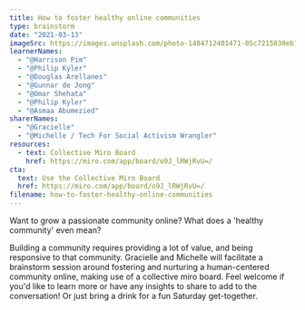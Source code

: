 ```yaml
---
title: How to foster healthy online communities
type: brainstorm
date: "2021-03-13"
imageSrc: https://images.unsplash.com/photo-1484712401471-05c7215830eb?ixid=MXwxMjA3fDB8MHxwaG90by1wYWdlfHx8fGVufDB8fHw%3D&ixlib=rb-1.2.1&auto=format&fit=crop&w=1950&q=80
learnerNames:
  - "@Harrison Pim"
  - "@Philip Kyler"
  - "@Douglas Arellanes"
  - "@Gunnar de Jong"
  - "@Omar Shehata"
  - "@Philip Kyler"
  - "@Asmaa Abumezied"
sharerNames:
  - "@Gracielle"
  - "@Michelle / Tech For Social Activism Wrangler"
resources:
  - text: Collective Miro Board
    href: https://miro.com/app/board/o9J_lRWjRvU=/
cta:
  text: Use the Collective Miro Board
  href: https://miro.com/app/board/o9J_lRWjRvU=/
filename: how-to-foster-healthy-online-communities
---
```


Want to grow a passionate community online? What does a 'healthy community' even mean?

<!--more-->

Building a community requires providing a lot of value, and being responsive to that community. Gracielle and Michelle will facilitate a brainstorm session around fostering and nurturing a human-centered community online, making use of a collective miro board. Feel welcome if you'd like to learn more or have any insights to share to add to the conversation! Or just bring a drink for a fun Saturday get-together.
